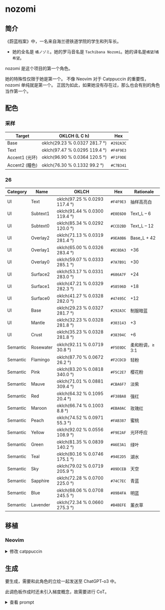 # nozomi

## 简介

《蔚蓝档案》中，一名来自海兰德铁道学院的学生和列车长。

- 她的全名是 `橘ノゾミ`。她的罗马音名是 `Tachibana Nozomi`。她的译名是`橘望`/`橘希望`。

nozomi 是这个项目的第一个角色。

她的特殊性仅限于她是第一个。
不像 Neovim 对于 Catppuccin 的重要性，nozomi 单纯就是第一个。
正因为如此，如果她没有存在过，那么也会有别的角色当作第一个。

## 配色

### 采样

| Target         | OKLCH (L C h)                 | Hex       |
| -------------- | ----------------------------- | --------- |
| Base           | oklch(29.23 % 0.0327 281.7 °) | `#292A3C` |
| Text           | oklch(97.47 % 0.0295 119.4 °) | `#F4F9E3` |
| Accent1 (光环) | oklch(96.90 % 0.0364 120.5 °) | `#F1F9DE` |
| Accent2 (瞳色) | oklch(76.30 % 0.1332 99.2 °)  | `#C7B341` |

### 26

| Category | Name      | OKLCH                         | Hex       | Rationale       |
| -------- | --------- | ----------------------------- | --------- | --------------- |
| UI       | Text      | oklch(97.25 % 0.0293 117.4 °) | `#F4F9E3` | 抽样高亮白      |
| UI       | Subtext1  | oklch(91.44 % 0.0300 119.4 °) | `#E0E6D0` | Text_L – 6      |
| UI       | Subtext0  | oklch(85.34 % 0.0292 120.0 °) | `#CCD2BD` | Text_L – 12     |
| UI       | Overlay2  | oklch(71.13 % 0.0319 281.4 °) | `#9EA0B6` | Base_L + 42     |
| UI       | Overlay1  | oklch(65.00 % 0.0326 283.4 °) | `#8C8DA3` | +36             |
| UI       | Overlay0  | oklch(59.07 % 0.0333 285.1 °) | `#7A7B91` | +30             |
| UI       | Surface2  | oklch(53.17 % 0.0331 283.0 °) | `#686A7F` | +24             |
| UI       | Surface1  | oklch(47.21 % 0.0329 282.3 °) | `#58596D` | +18             |
| UI       | Surface0  | oklch(41.27 % 0.0328 282.0 °) | `#47495C` | +12             |
| UI       | Base      | oklch(29.23 % 0.0327 281.7 °) | `#292A3C` | 制服暗蓝        |
| UI       | Mantle    | oklch(32.23 % 0.0328 281.8 °) | `#303143` | +3              |
| UI       | Crust     | oklch(35.23 % 0.0328 281.8 °) | `#38394C` | +6              |
| Semantic | Rosewater | oklch(92.11 % 0.0719 30.8 °)  | `#F5E0DC` | 柔和粉调，≥ 3:1 |
| Semantic | Flamingo  | oklch(87.70 % 0.0672 26.2 °)  | `#F2CDCD` | 轻粉            |
| Semantic | Pink      | oklch(83.20 % 0.0818 340.0 °) | `#F5C2E7` | 樱花粉          |
| Semantic | Mauve     | oklch(71.01 % 0.0881 309.4 °) | `#CBA6F7` | 淡紫            |
| Semantic | Red       | oklch(64.32 % 0.1095 20.4 °)  | `#F38BA8` | 强红            |
| Semantic | Maroon    | oklch(66.74 % 0.1003 8.8 °)   | `#EBA0AC` | 玫瑰红          |
| Semantic | Peach     | oklch(74.52 % 0.0971 55.3 °)  | `#FAB387` | 蜜桃            |
| Semantic | Yellow    | oklch(92.02 % 0.0556 108.9 °) | `#F9E2AF` | 光环呼应        |
| Semantic | Green     | oklch(81.35 % 0.0839 140.2 °) | `#A6E3A1` | 绿叶            |
| Semantic | Teal      | oklch(80.16 % 0.0746 175.1 °) | `#94E2D5` | 湖水            |
| Semantic | Sky       | oklch(79.02 % 0.0719 205.9 °) | `#89DCEB` | 天空            |
| Semantic | Sapphire  | oklch(72.28 % 0.0700 225.0 °) | `#74C7EC` | 青蓝            |
| Semantic | Blue      | oklch(68.06 % 0.0708 245.5 °) | `#89B4FA` | 明蓝            |
| Semantic | Lavender  | oklch(72.34 % 0.0660 275.3 °) | `#B4BEFE` | 薰衣草          |

## 移植

### Neovim

<details>
  <summary>修改 catppuccin</summary>

```Lua
mocha = {
  -- nozomi

  text = "#F4F9E3",
  subtext1 = "#E0E6D0",
  subtext0 = "#CCD2BD",
  overlay2 = "#9EA0B6",
  overlay1 = "#8C8DA3",
  overlay0 = "#7A7B91",
  surface2 = "#686A7F",
  surface1 = "#58596D",
  surface0 = "#47495C",
  base = "#292A3C",
  mantle = "#303143",
  crust = "#38394C",

  rosewater = "#F5E0DC",
  flamingo = "#F2CDCD",
  pink = "#F5C2E7",
  mauve = "#CBA6F7",
  red = "#F38BA8",
  maroon = "#EBA0AC",
  peach = "#FAB387",
  yellow = "#F9E2AF",
  green = "#A6E3A1",
  teal = "#94E2D5",
  sky = "#89DCEB",
  sapphire = "#74C7EC",
  blue = "#89B4FA",
  lavender = "#B4BEFE",
},
```

![nozomi-screenshot](./img/nozomi.png)

</details>

## 生成

要生成，需要和此角色的立绘一起发送至 ChatGPT-o3 中。

此调色板作成时还未引入梯度概念，故需要进行 CoT。

<details>
  <summary>查看 prompt</summary>

```md
你正在和一个不能接收文件的客户端说话。以下执行结果必须要用 markdown 全部展示，而不能输出文件。

# 0. 共通约束（务必整段复制到 Light / Dark 段首）

**角色**：{各段落填写}  
**色空间**：全部在 **OKLCH** 内处理，最终同时输出 OKLCH + Hex（sRGB）。

## 0-1 固定输出的 27 色名（顺序任意但 **不可缺漏、不可新增**）

Semantic（14）  
Rosewater · Flamingo · Pink · Mauve · Red · Maroon · Peach · Yellow ·  
Green · Teal · Sky · Sapphire · Blue · Lavender

Base/Text & UI 阶层（13）  
Text · Subtext1 · Subtext0 ·  
Overlay2 · Overlay1 · Overlay0 ·  
Surface2 · Surface1 · Surface0 ·  
Base · Mantle · Crust

## 0-2 亮度梯度 & 对比度

### (A) UI 阶层的 ΔL（以 **Base_L** 为 0）

| 名称     | ΔL (Light) | 说明                   |
| -------- | ---------- | ---------------------- |
| Mantle   | –3         | 比 Base 略暗，便于分区 |
| Crust    | –6         | 比 Mantle 再暗一级     |
| Surface0 | –12        |
| Surface1 | –18        |
| Surface2 | –24        |
| Overlay0 | –30        |
| Overlay1 | –36        |
| Overlay2 | –42        |

> **Dark Mode**：全部 ΔL 取相反符号（+3 → +42），保持绝对值不变。

### (B) 文本梯度（以 **Text_L** 为 0）

| 名称     | ΔL (Light) | ΔL (Dark) |
| -------- | ---------- | --------- |
| Subtext1 | +6         | –6        |
| Subtext0 | +12        | –12       |

### (C) 对比度硬性要求

- Text/Base ≥ **4.5 : 1**
- 任一 Semantic/Base ≥ **3 : 1**

### (D) 语义色限制

- 仅在 **C**（Chroma）方向增强；`|ΔL_Semantic| ≤ 8`
- 若 Semantic/Base 不达 3 : 1，须给出
  1. **调整版**（已修正对比度）
  2. **忠于原色版**（注明“不合规”）

## 0-3 输出 & 验证流程

1. **核心采样**：用 Python 从上传图片提取 `Base / Text / Accent1 / Accent2` 四色（OKLCH + Hex），填入 4×2 小表。
2. **完整调板**：生成 27 行表格：`Category | Name | OKLCH | Hex | Rationale`。
   - UI 阶层按上表 ΔL 推算；Semantic 从 Accent1/2 衍生或色彩学生成。
3. **对比矩阵**：附一张 4 × 27 矩阵（Base vs Text & 全部 Semantic），输出数值；不达标处标红。

---

## ◤ Dark Palette — Nozomi ◢

遵循 **0. 共通约束**，并执行以下专属指令：

### 1-a. 角色 & 图片

- 角色：**Nozomi**（Blue Archive）
- 图片：**nozomi.png**（透明底立绘）

### 1-b. 采样目标

| 目标    | 说明             |
| ------- | ---------------- |
| Base    | 取自制服         |
| Text    | 来自她的白色裤袜 |
| Accent1 | 光环色 #eafac8   |
| Accent2 | 取眼睛金黄       |

### 2. 氛围指引

以下是我较为满意的配色，只是说可能不合规。你先尝试生成一个新的 mon3tr palette，再指出下面这个配色有什么问题，再去修改。

{
-- nozomi

    crust = "#141827",
    mantle = "#1A1E32",
    base = "#1E2339",
    surface0 = "#2C334F",
    surface1 = "#3A4265",
    surface2 = "#495279",
    overlay0 = "#586393",
    overlay1 = "#616EA8",
    overlay2 = "#7683BC",
    text = "#F2F4F8",
    subtext0 = "#DCDFE7",
    subtext1 = "#C7CCD4",

    rosewater = "#8F4E4C",
    flamingo = "#874542",
    pink = "#8E4561",
    mauve = "#6B4A7F",
    red = "#F66D7F",
    maroon = "#C04554",
    peach = "#8F5524",
    yellow = "#6E5715",
    green = "#0C6B51",
    teal = "#18685A",
    sky = "#255B74",
    sapphire = "#366DB6",
    blue = "#5082CC",
    lavender = "#AAADFF",

}
```

</details>
